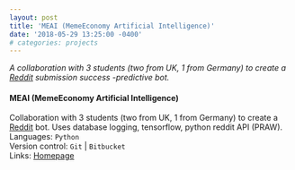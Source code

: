 ```yaml
---
layout: post
title: 'MEAI (MemeEconomy Artificial Intelligence)'
date: '2018-05-29 13:25:00 -0400'
# categories: projects
---
```


_A collaboration with 3 students (two from UK, 1 from Germany) to create a [Reddit](https://reddit.com) submission success -predictive bot._  
<!--more-->

#### **MEAI (MemeEconomy Artificial Intelligence)**

Collaboration with 3 students (two from UK, 1 from Germany) to create a [Reddit](https://reddit.com) bot. Uses database logging, tensorflow, python reddit API (PRAW).  
Languages: `Python`  
Version control: `Git` | `Bitbucket`  
Links: [Homepage](https://meai.ml)
<br>
